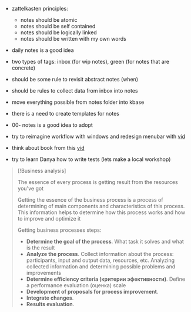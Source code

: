 - zattelkasten principles:
	- notes should be atomic
	- notes should be self contained
	- notes should be logically linked
	- notes should be written with my own words
- daily notes is a good idea
- two types of tags: inbox (for wip notes), green (for notes that are concrete)
- should be some rule to revisit abstract notes (when)
- should be rules to collect data from inbox into notes
- move everything possible from notes folder into kbase
- there is a need to create templates for notes
- 00- notes is a good idea to adopt

- try to reimagine workflow with windows and redesign menubar with [vid](https://www.youtube.com/watch?v=5nwnJjr5eOo)
- think about book from this [vid](https://www.youtube.com/watch?v=T1kC-dy-Bs4&t=416s)

- try to learn Danya how to write tests (lets make a local workshop)

> [!Business analysis]
> 
> The essence of every process is getting result from the resources you've got
>
>  Getting the essence of the business process is a process of determining of main components and characteristics of this process. This information helps to determine how this process works and how to improve and optimize it
>
> Getting business processes steps:
> - **Determine the goal of the process**. What task it solves and what is the result
> - **Analyze the process**. Collect information about the process: participants, input and output data, resources, etc. Analyzing collected information and determining possible problems and improvements
> - **Determine efficiency criteria (критерии эфективности)**. Define a performance evaluation (оценка) scale
> - **Development of proposals for process improvement**. 
> - **Integrate changes**.
> - **Results evaluation**.
